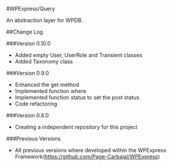 #WPExpress/Query

An abstraction layer for WPDB.
 
##Change Log

###Version 0.10.0

- Added empty User, UserRole and Transient classes 
- Added Taxonomy class


###Version 0.9.0

- Enhanced the get method
- Implemented function where
- Implemented function status to set the post status
- Code refactoring

###Version 0.8.0 

- Creating a independent repository for this project

###Previous Versions

- All previous versions where developed within the WPExpress Framework(https://github.com/Page-Carbajal/WPExpress)
